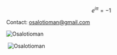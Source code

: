 $$e^{i\pi} = -1$$
<!--
[![Osalotioman's github stats](https://github-readme-stats.vercel.app/api?username=Osalotioman&show_icons=true&theme=cobalt))](https://github.com/Osalotioman/github-readme-stats)


![](https://visitor-badge.laobi.icu/badge?page_id=Osalotioman.readme)
-->
Contact: osalotioman@gmail.com


<p><img align="center" src="https://github-readme-stats.vercel.app/api/top-langs?username=Osalotioman&show_icons=true&locale=en&layout=compact" alt="Osalotioman" /></p>


<p>&nbsp;<img align="center" src="https://github-readme-stats.vercel.app/api?username=Osalotioman&show_icons=true&locale=en" alt="Osalotioman" /></p>

